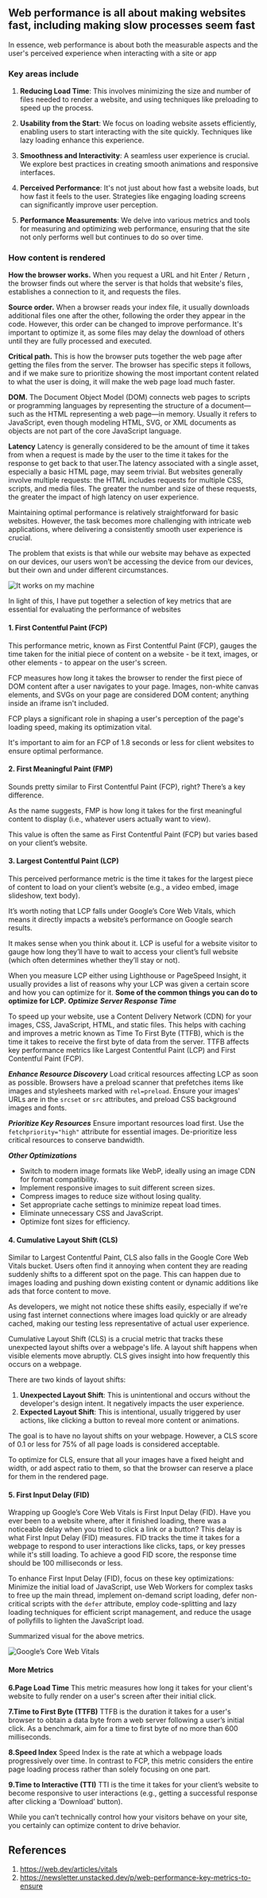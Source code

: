 ## Web performance is all about making websites fast, including making slow processes seem fast

In essence, web performance is about both the measurable aspects and the user's perceived experience when interacting with a site or app

### Key areas include

1. **Reducing Load Time**: This involves minimizing the size and number of files needed to render a website, and using techniques like preloading to speed up the process.

2. **Usability from the Start**: We focus on loading website assets efficiently, enabling users to start interacting with the site quickly. Techniques like lazy loading enhance this experience.

3. **Smoothness and Interactivity**: A seamless user experience is crucial. We explore best practices in creating smooth animations and responsive interfaces.

4. **Perceived Performance**: It's not just about how fast a website loads, but how fast it feels to the user. Strategies like engaging loading screens can significantly improve user perception.

5. **Performance Measurements**: We delve into various metrics and tools for measuring and optimizing web performance, ensuring that the site not only performs well but continues to do so over time.

### How content is rendered

**How the browser works.** When you request a URL and hit Enter / Return , the browser finds out where the server is that holds that website's files, establishes a connection to it, and requests the files.

**Source order.** When a browser reads your index file, it usually downloads additional files one after the other, following the order they appear in the code. However, this order can be changed to improve performance. It's important to optimize it, as some files may delay the download of others until they are fully processed and executed.

**Critical path.** This is how the browser puts together the web page after getting the files from the server. The browser has specific steps it follows, and if we make sure to prioritize showing the most important content related to what the user is doing, it will make the web page load much faster.

**DOM.** The Document Object Model (DOM) connects web pages to scripts or programming languages by representing the structure of a document—such as the HTML representing a web page—in memory. Usually it refers to JavaScript, even though modeling HTML, SVG, or XML documents as objects are not part of the core JavaScript language.

**Latency** Latency is generally considered to be the amount of time it takes from when a request is made by the user to the time it takes for the response to get back to that user.The latency associated with a single asset, especially a basic HTML page, may seem trivial. But websites generally involve multiple requests: the HTML includes requests for multiple CSS, scripts, and media files. The greater the number and size of these requests, the greater the impact of high latency on user experience.

Maintaining optimal performance is relatively straightforward for basic websites. However, the task becomes more challenging with intricate web applications, where delivering a consistently smooth user experience is crucial.

The problem that exists is that while our website may behave as expected on our devices, our users won’t be accessing the device from our devices, but their own and under different circumstances.

![It works on my machine](https://hackernoon.imgix.net/hn-images/1*ookfwogTLx_1qhHaiFJoJw.png "Your machine isn’t the real world")

 In light of this, I have put together a selection of key metrics that are essential for evaluating the performance of websites

#### 1. First Contentful Paint (FCP)

This performance metric, known as First Contentful Paint (FCP), gauges the time taken for the initial piece of content on a website - be it text, images, or other elements - to appear on the user's screen.

FCP measures how long it takes the browser to render the first piece of DOM content after a user navigates to your page. Images, non-white canvas elements, and SVGs on your page are considered DOM content; anything inside an iframe isn't included.

FCP plays a significant role in shaping a user's perception of the page's loading speed, making its optimization vital.

It's important to aim for an FCP of 1.8 seconds or less for client websites to ensure optimal performance.

#### 2. First Meaningful Paint (FMP)

Sounds pretty similar to First Contentful Paint (FCP), right? There’s a key difference.

As the name suggests, FMP is how long it takes for the first meaningful content to display (i.e., whatever users actually want to view).

This value is often the same as First Contentful Paint (FCP) but varies based on your client’s website.

#### 3. Largest Contentful Paint (LCP)

This perceived performance metric is the time it takes for the largest piece of content to load on your client’s website (e.g., a video embed, image slideshow, text body).

It’s worth noting that LCP falls under Google’s Core Web Vitals, which means it directly impacts a website’s performance on Google search results.

It makes sense when you think about it. LCP is useful for a website visitor to gauge how long they’ll have to wait to access your client’s full website (which often determines whether they’ll stay or not).

When you measure LCP either using Lighthouse or PageSpeed Insight, it usually provides a list of reasons why your LCP was given a certain score and how you can optimize for it.
**Some of the common things you can do to optimize for LCP.**
***Optimize Server Response Time***

To speed up your website, use a Content Delivery Network (CDN) for your images, CSS, JavaScript, HTML, and static files. This helps with caching and improves a metric known as Time To First Byte (TTFB), which is the time it takes to receive the first byte of data from the server. TTFB affects key performance metrics like Largest Contentful Paint (LCP) and First Contentful Paint (FCP).

***Enhance Resource Discovery***
Load critical resources affecting LCP as soon as possible. Browsers have a preload scanner that prefetches items like images and stylesheets marked with `rel=preload`. Ensure your images' URLs are in the `srcset` or `src` attributes, and preload CSS background images and fonts.

***Prioritize Key Resources***
Ensure important resources load first. Use the `fetchpriority="high"` attribute for essential images. De-prioritize less critical resources to conserve bandwidth.

***Other Optimizations***

- Switch to modern image formats like WebP, ideally using an image CDN for format compatibility.
- Implement responsive images to suit different screen sizes.
- Compress images to reduce size without losing quality.
- Set appropriate cache settings to minimize repeat load times.
- Eliminate unnecessary CSS and JavaScript.
- Optimize font sizes for efficiency.

#### 4. Cumulative Layout Shift (CLS)

Similar to Largest Contentful Paint, CLS also falls in the Google Core Web Vitals bucket.
Users often find it annoying when content they are reading suddenly shifts to a different spot on the page. This can happen due to images loading and pushing down existing content or dynamic additions like ads that force content to move.

As developers, we might not notice these shifts easily, especially if we're using fast internet connections where images load quickly or are already cached, making our testing less representative of actual user experience.

Cumulative Layout Shift (CLS) is a crucial metric that tracks these unexpected layout shifts over a webpage's life. A layout shift happens when visible elements move abruptly. CLS gives insight into how frequently this occurs on a webpage.

There are two kinds of layout shifts:

1. **Unexpected Layout Shift**: This is unintentional and occurs without the developer's design intent. It negatively impacts the user experience.
2. **Expected Layout Shift**: This is intentional, usually triggered by user actions, like clicking a button to reveal more content or animations.

The goal is to have no layout shifts on your webpage. However, a CLS score of 0.1 or less for 75% of all page loads is considered acceptable.

To optimize for CLS, ensure that all your images have a fixed height and width, or add aspect ratio to them, so that the browser can reserve a place for them in the rendered page.

#### 5. First Input Delay (FID)

Wrapping up Google’s Core Web Vitals is First Input Delay (FID). Have you ever been to a website where, after it finished loading, there was a noticeable delay when you tried to click a link or a button? This delay is what First Input Delay (FID) measures. FID tracks the time it takes for a webpage to respond to user interactions like clicks, taps, or key presses while it's still loading. To achieve a good FID score, the response time should be 100 milliseconds or less.

To enhance First Input Delay (FID), focus on these key optimizations: Minimize the initial load of JavaScript, use Web Workers for complex tasks to free up the main thread, implement on-demand script loading, defer non-critical scripts with the `defer` attribute, employ code-splitting and lazy loading techniques for efficient script management, and reduce the usage of pollyfills to lighten the JavaScript load.

Summarized visual for the above metrics.

![Google’s Core Web Vitals](https://agencyanalytics.com/_next/image?url=https%3A%2F%2Fimages.ctfassets.net%2Fdfcvkz6j859j%2F5TqrNxaPi09sdaM26MXEGt%2F05dc5bb819cd6645069e43b1b10d4f3f%2F13_Website_Performance_Metrics_To_Impress-Supporting-2.png&w=3840&q=75 "Google’s Core Web Vitals")

#### More Metrics

**6.Page Load Time**
This metric measures how long it takes for your client's website to fully render on a user's screen after their initial click.

**7.Time to First Byte (TTFB)**
TTFB is the duration it takes for a user's browser to obtain a data byte from a web server following a user’s initial click.
As a benchmark, aim for a time to first byte of no more than 600 milliseconds.

**8.Speed Index**
Speed Index is the rate at which a webpage loads progressively over time. In contrast to FCP, this metric considers the entire page loading process rather than solely focusing on one part.

**9.Time to Interactive (TTI)**
TTI is the time it takes for your client’s website to become responsive to user interactions (e.g., getting a successful response after clicking a ‘Download’ button).

While you can’t technically control how your visitors behave on your site, you certainly can optimize content to drive behavior.

## References

1. <https://web.dev/articles/vitals>
2. <https://newsletter.unstacked.dev/p/web-performance-key-metrics-to-ensure>
